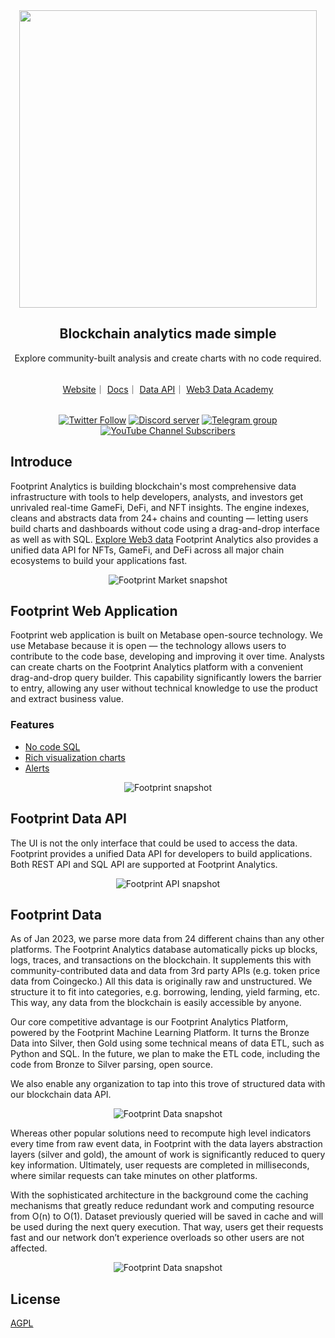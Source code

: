 <div align="center">
  <div align=center><img src="https://files.readme.io/be7e289-_2.png" width=" 476 "></div>
  <h2 align="center">
    Blockchain analytics made simple
  </h2>
  <p>Explore community-built analysis and create charts with no code required.</p>
  <br />
 <a href="https://www.footprint.network/">Website</a>｜
 <a href="https://docs.footprint.network/docs">Docs</a>｜
 <a href="https://www.footprint.network/data-api">Data API</a>｜
 <a href="https://www.footprint.network/news/academy">Web3 Data Academy </a>
  <p>
    <br />
    <a href="https://twitter.com/Footprint_Data"><img alt="Twitter Follow" src="https://img.shields.io/twitter/follow/Footprint_Data?label=Follow"></a>
    <a href="https://discord.gg/3HYaR6USM7"><img src="https://img.shields.io/discord/864829036294307881?color=5865F2&logo=discord&logoColor=white&label=discord" alt="Discord server" /></a>
    <a href="https://t.me/joinchat/4-ocuURAr2thODFh"><img src="https://img.shields.io/badge/telegram-blue?color=blue&logo=telegram&logoColor=white" alt="Telegram group" /></a>
    <a href="https://www.youtube.com/c/FootprintAnalytics"><img alt="YouTube Channel Subscribers" src="https://img.shields.io/youtube/channel/subscribers/UCKwZbKyuhWveetGhZcNtSTg?style=social"></a>
  </p>
</div>

## Introduce
Footprint Analytics is building blockchain's most comprehensive data infrastructure with tools to help developers, analysts, and investors get unrivaled real-time GameFi, DeFi, and NFT insights.
The engine indexes, cleans and abstracts data from 24+ chains and counting — letting users build charts and dashboards without code using a drag-and-drop interface as well as with SQL. [Explore Web3 data](https://www.footprint.network/dashboards)
Footprint Analytics also provides a unified data API for NFTs, GameFi, and DeFi across all major chain ecosystems to build your applications fast.

<div style="text-align: center">
    <img src="https://static.footprint.network/github/footprint_website.png" alt="Footprint Market snapshot"/>
</div>

## Footprint Web Application
Footprint web application is built on Metabase open-source technology. We use Metabase because it is open — the technology allows users to contribute to the code base, developing and improving it over time.
Analysts can create charts on the Footprint Analytics platform with a convenient drag-and-drop query builder. This capability significantly lowers the barrier to entry, allowing any user without technical knowledge to use the product and extract business value.

### Features
- [No code SQL](https://docs.footprint.network/docs/no-code)
- [Rich visualization charts](https://docs.footprint.network/docs/line-chart)
- [Alerts](https://docs.footprint.network/docs/alerts)

<div align=center>
    <img src="https://static.footprint.network/github/footprint_web_readme.png" alt="Footprint snapshot"/>
</div>

## Footprint Data API
The UI is not the only interface that could be used to access the data. Footprint provides a unified Data API for developers to build applications. Both REST API and SQL API are supported at Footprint Analytics.

<div style="text-align: center">
    <img src="https://static.footprint.network/github/footprint_api_readme.png" alt="Footprint API snapshot"/>
</div>

## Footprint Data
As of Jan 2023, we parse more data from 24 different chains than any other platforms. The Footprint Analytics database automatically picks up blocks, logs, traces, and transactions on the blockchain. It supplements this with community-contributed data and data from 3rd party APIs (e.g. token price data from Coingecko.) All this data is originally raw and unstructured. We structure it to fit into categories, e.g. borrowing, lending, yield farming, etc. This way, any data from the blockchain is easily accessible by anyone.

Our core competitive advantage is our Footprint Analytics Platform, powered by the Footprint Machine Learning Platform. It turns the Bronze Data into Silver, then Gold using some technical means of data ETL, such as Python and SQL. In the future, we plan to make the ETL code, including the code from Bronze to Silver parsing, open source.

We also enable any organization to tap into this trove of structured data with our blockchain data API.

<div style="text-align: center">
    <img src="https://files.readme.io/2ab5caf-Screenshot_2022-10-27_at_08.35.37.png" alt="Footprint Data snapshot"/>
</div>

Whereas other popular solutions need to recompute high level indicators every time from raw event data, in Footprint with the data layers abstraction layers (silver and gold), the amount of work is significantly reduced to query key information. Ultimately, user requests are completed in milliseconds, where similar requests can take minutes on other platforms.

With the sophisticated architecture in the background come the caching mechanisms that greatly reduce redundant work and computing resource from O(n) to O(1). Dataset previously queried will be saved in cache and will be used during the next query execution. That way, users get their requests fast and our network don’t experience overloads so other users are not affected.

<div style="text-align: center">
    <img src="https://files.readme.io/27f1034-d411037b-7258-436c-b696-5bc7c10e8e13.jpg" alt="Footprint Data snapshot"/>
</div>

## License
[AGPL](https://opensource.org/licenses/AGPL-3.0)
